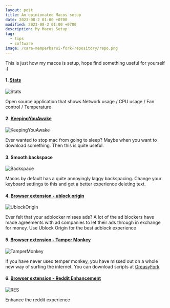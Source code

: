 ```yaml
---
layout: post
title: An opinionated Macos setup
date: 2023-08-2 01:00 +0700
modified: 2023-08-2 01:00 +0700
description: My Macos Setup
tag:
  - tips
  - software
image: /cara-memperbarui-fork-repository/repo.png
---
```


This is just how my macos is setup, hope find something useful for yourself :)

#### 1. <a href="https://github.com/exelban/stats">Stats</a>

<img src="/chrome-extensions/stats.png" alt="Stats">

Open source application that shows Network usage / CPU usage / Fan control / Temperature

#### 2. <a href="https://github.com/newmarcel/KeepingYouAwake">KeepingYouAwake</a>

<img src="/chrome-extensions/KeepingYouAwake.jpg" alt="KeepingYouAwake">

Ever wanted to stop mac from going to sleep? Maybe when you want to download something. Then this is quite useful.

#### 3. Smooth backspace

<img src="/chrome-extensions/backspace.png" alt="Backspace">

Macos by default has a quite annoyingly laggy backspacing. Change your keyboard settings to this and get a better experience deleting text.

#### 4. <a href="https://chrome.google.com/webstore/detail/ublock-origin/cjpalhdlnbpafiamejdnhcphjbkeiagm">Browser extension - ublock origin</a>

<img src="/chrome-extensions/ublock.png" alt="UblockOrigin">

Ever felt that your adblocker misses ads? A lot of the ad blockers have made agreements with ad companies to let their ads through in exchange for money. 
Use Ublock Origin for the best adblock experience


#### 5. <a href="https://chrome.google.com/webstore/detail/tampermonkey/dhdgffkkebhmkfjojejmpbldmpobfkfo">Browser extension - Tamper Monkey</a>

<img src="/chrome-extensions/tamperMonkey.png" alt="TamperMonkey">

If you have never used temper monkey, you have missed out on a whole new way of surfing the internet. 
You can download scripts at <a href="https://greasyfork.org/en">GreasyFork</a>

#### 6. <a href="https://chrome.google.com/webstore/detail/reddit-enhancement-suite/kbmfpngjjgdllneeigpgjifpgocmfgmb">Browser extension - Reddit Enhancement</a>

<img src="/chrome-extensions/RES.png" alt="RES">

Enhance the reddit experience



